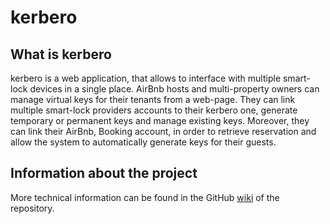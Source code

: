 # kerbero
## What is kerbero
kerbero is a web application, that allows to interface with multiple smart-lock devices
in a single place. AirBnb hosts and multi-property owners can manage virtual keys for their tenants
from a web-page. They can link multiple smart-lock providers accounts to their kerbero one,
generate temporary or permanent keys and manage existing keys. Moreover, they can link their
AirBnb, Booking account, in order to retrieve reservation and allow the system to automatically
generate keys for their guests.
## Information about the project
More technical information can be found in the GitHub [wiki](https://github.com/Kuama-IT/kerbero/wiki) of the repository.
